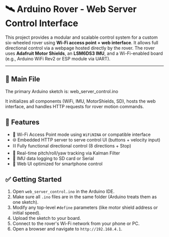 # 🛰️ Arduino Rover - Web Server Control Interface

This project provides a modular and scalable control system for a custom six-wheeled rover using **Wi-Fi access point + web interface**. It allows full directional control via a webpage hosted directly by the rover. The rover uses **Adafruit Motor Shields**, an **LSM6DS3 IMU**, and a Wi-Fi-enabled board (e.g., Arduino WiFi Rev2 or ESP module via UART).


---

## 🚀 Main File

The primary Arduino sketch is: web_server_control.ino

It initializes all components (WiFi, IMU, MotorShields, SD), hosts the web interface, and handles HTTP requests for rover motion commands.


## 📡 Features

- 📶 Wi-Fi Access Point mode using `WiFiNINA` or compatible interface
- 🌐 Embedded HTTP server to serve control UI (buttons + velocity input)
- ⛓️ Fully functional directional control (8 directions + Stop)
- 🎯 Real-time pitch/roll/yaw tracking via Kalman Filter
- 💾 IMU data logging to SD card or Serial
- 📱 Web UI optimized for smartphone control



## ✅ Getting Started

1. Open `web_server_control.ino` in the Arduino IDE.
2. Make sure all `.ino` files are in the same folder (Arduino treats them as one sketch).
3. Modify any top-level `#define` parameters (like motor shield address or initial speed).
4. Upload the sketch to your board.
5. Connect to the rover's Wi-Fi network from your phone or PC.
6. Open a browser and navigate to `http://192.168.4.1`.
